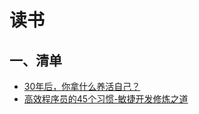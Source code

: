# 读书

## 一、清单

* [30年后，你拿什么养活自己？](docs/《30年后，你拿什么养活自己？》.md)
* [高效程序员的45个习惯-敏捷开发修炼之道](docs/《高效程序员的45个习惯-敏捷开发修炼之道》.md)

